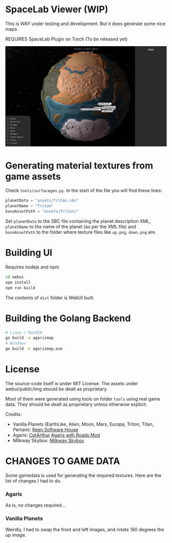 
# SpaceLab Viewer (WIP)

This is WAY under testing and development. But it does generate some nice maps.

REQUIRES SpaceLab Plugin on Torch (To be released yet)

![Preview](preview.jpg)

# Generating material textures from game assets

Check `tools/surfacegen.py`. In the start of the file you will find these lines:

```python
planetData = "assets/Triton.sbc"
planetName = "Triton"
baseAssetPath = "assets/Triton/"
```

Set `planetData` to the SBC file containing the planet description XML, `planetName` to the name of the planet (as per the XML file) and `baseAssetPath` to the folder where texture files like `up.png`, `down.png` are.


# Building UI

Requires nodejs and npm

```bash
cd webui
npm install
npm run build
```

The contents of `dist` folder is WebUI built.

# Building the Golang Backend

```bash
# Linux / MacOSX
go build -o agarismap
# Windows
go build -o agarismap.exe
```

# License

The source-code itself is under MIT License. The assets under webui/public/img should be dealt as proprietary.

Most of them were generated using tools on folder `tools` using real game data. They should be dealt as proprietary unless otherwise explicit.

Credits:

* Vanilla Planets (EarthLike, Alien, Moon, Mars, Europa, Triton, Titan, Pertam): [Keen Software House](https://github.com/KeenSoftwareHouse)
* Agaris: [CptArthur](https://github.com/CptArthur) [Agaris with Roads Mod](https://steamcommunity.com/sharedfiles/filedetails/?id=2567339915)
* Milkway Skybox: [Milkway Skybox](https://steamcommunity.com/sharedfiles/filedetails/?id=670718659)

# CHANGES TO GAME DATA

Some gamedata is used for generating the required textures. Here are the list of changes I had to do.

### Agaris

As is, no changes required...

### Vanilla Planets

Weirdly, I had to swap the front and left images, and rotate 180 degrees the up image.